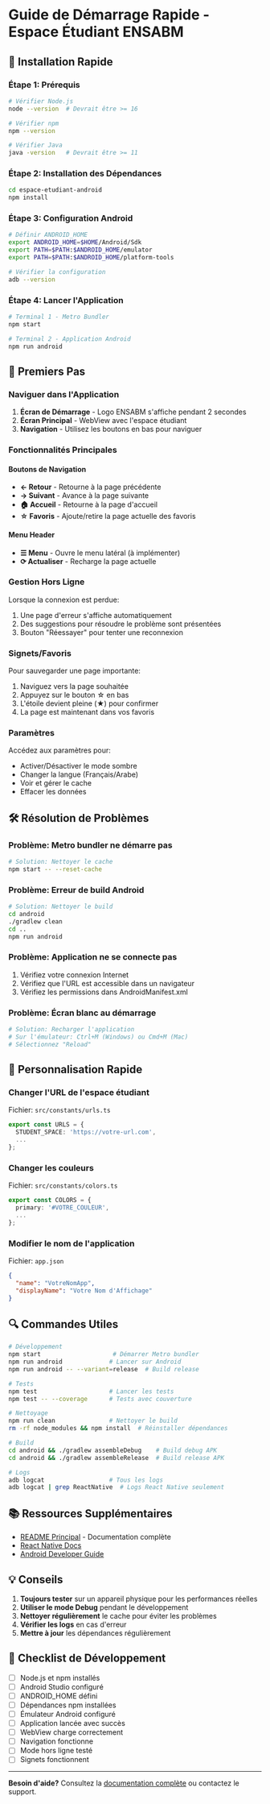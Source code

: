 # Guide de Démarrage Rapide - Espace Étudiant ENSABM

## 🚀 Installation Rapide

### Étape 1: Prérequis
```bash
# Vérifier Node.js
node --version  # Devrait être >= 16

# Vérifier npm
npm --version

# Vérifier Java
java -version   # Devrait être >= 11
```

### Étape 2: Installation des Dépendances
```bash
cd espace-etudiant-android
npm install
```

### Étape 3: Configuration Android
```bash
# Définir ANDROID_HOME
export ANDROID_HOME=$HOME/Android/Sdk
export PATH=$PATH:$ANDROID_HOME/emulator
export PATH=$PATH:$ANDROID_HOME/platform-tools

# Vérifier la configuration
adb --version
```

### Étape 4: Lancer l'Application
```bash
# Terminal 1 - Metro Bundler
npm start

# Terminal 2 - Application Android
npm run android
```

## 📱 Premiers Pas

### Naviguer dans l'Application

1. **Écran de Démarrage** - Logo ENSABM s'affiche pendant 2 secondes
2. **Écran Principal** - WebView avec l'espace étudiant
3. **Navigation** - Utilisez les boutons en bas pour naviguer

### Fonctionnalités Principales

#### Boutons de Navigation
- **← Retour** - Retourne à la page précédente
- **→ Suivant** - Avance à la page suivante
- **🏠 Accueil** - Retourne à la page d'accueil
- **☆ Favoris** - Ajoute/retire la page actuelle des favoris

#### Menu Header
- **☰ Menu** - Ouvre le menu latéral (à implémenter)
- **⟳ Actualiser** - Recharge la page actuelle

### Gestion Hors Ligne

Lorsque la connexion est perdue:
1. Une page d'erreur s'affiche automatiquement
2. Des suggestions pour résoudre le problème sont présentées
3. Bouton "Réessayer" pour tenter une reconnexion

### Signets/Favoris

Pour sauvegarder une page importante:
1. Naviguez vers la page souhaitée
2. Appuyez sur le bouton ☆ en bas
3. L'étoile devient pleine (★) pour confirmer
4. La page est maintenant dans vos favoris

### Paramètres

Accédez aux paramètres pour:
- Activer/Désactiver le mode sombre
- Changer la langue (Français/Arabe)
- Voir et gérer le cache
- Effacer les données

## 🛠️ Résolution de Problèmes

### Problème: Metro bundler ne démarre pas
```bash
# Solution: Nettoyer le cache
npm start -- --reset-cache
```

### Problème: Erreur de build Android
```bash
# Solution: Nettoyer le build
cd android
./gradlew clean
cd ..
npm run android
```

### Problème: Application ne se connecte pas
1. Vérifiez votre connexion Internet
2. Vérifiez que l'URL est accessible dans un navigateur
3. Vérifiez les permissions dans AndroidManifest.xml

### Problème: Écran blanc au démarrage
```bash
# Solution: Recharger l'application
# Sur l'émulateur: Ctrl+M (Windows) ou Cmd+M (Mac)
# Sélectionnez "Reload"
```

## 📝 Personnalisation Rapide

### Changer l'URL de l'espace étudiant
Fichier: `src/constants/urls.ts`
```typescript
export const URLS = {
  STUDENT_SPACE: 'https://votre-url.com',
  ...
};
```

### Changer les couleurs
Fichier: `src/constants/colors.ts`
```typescript
export const COLORS = {
  primary: '#VOTRE_COULEUR',
  ...
};
```

### Modifier le nom de l'application
Fichier: `app.json`
```json
{
  "name": "VotreNomApp",
  "displayName": "Votre Nom d'Affichage"
}
```

## 🔍 Commandes Utiles

```bash
# Développement
npm start                    # Démarrer Metro bundler
npm run android             # Lancer sur Android
npm run android -- --variant=release  # Build release

# Tests
npm test                    # Lancer les tests
npm test -- --coverage      # Tests avec couverture

# Nettoyage
npm run clean               # Nettoyer le build
rm -rf node_modules && npm install  # Réinstaller dépendances

# Build
cd android && ./gradlew assembleDebug    # Build debug APK
cd android && ./gradlew assembleRelease  # Build release APK

# Logs
adb logcat                  # Tous les logs
adb logcat | grep ReactNative  # Logs React Native seulement
```

## 📚 Ressources Supplémentaires

- [README Principal](./README.md) - Documentation complète
- [React Native Docs](https://reactnative.dev/)
- [Android Developer Guide](https://developer.android.com/)

## 💡 Conseils

1. **Toujours tester** sur un appareil physique pour les performances réelles
2. **Utiliser le mode Debug** pendant le développement
3. **Nettoyer régulièrement** le cache pour éviter les problèmes
4. **Vérifier les logs** en cas d'erreur
5. **Mettre à jour** les dépendances régulièrement

## 🎯 Checklist de Développement

- [ ] Node.js et npm installés
- [ ] Android Studio configuré
- [ ] ANDROID_HOME défini
- [ ] Dépendances npm installées
- [ ] Émulateur Android configuré
- [ ] Application lancée avec succès
- [ ] WebView charge correctement
- [ ] Navigation fonctionne
- [ ] Mode hors ligne testé
- [ ] Signets fonctionnent

---

**Besoin d'aide?** Consultez la [documentation complète](./README.md) ou contactez le support.
